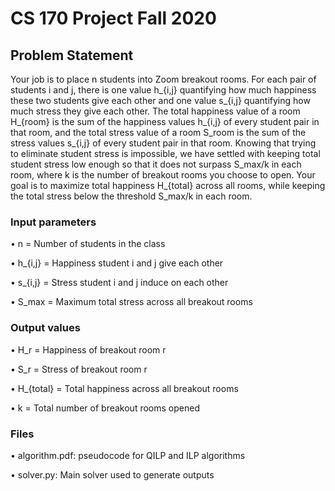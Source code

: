 # CS 170 Project Fall 2020

## Problem Statement

Your job is to place n students into Zoom breakout rooms. For each pair of students i and j, there is one value h_{i,j} quantifying how much happiness these two students give each other and one value s_{i,j} quantifying how much stress they give each other. The total happiness value of a room H_{room} is the sum of the happiness values h_{i,j} of every student pair in that room, and the total stress value of a room S_room is the sum of the stress values s_{i,j}  of every student pair in that room. Knowing that trying to eliminate student stress is impossible, we have settled with keeping total student stress low enough so that it does not surpass S_max/k in each room, where k is the number of breakout rooms you choose to open. Your goal is to maximize total happiness H_{total} across all rooms, while keeping the total stress below the threshold S_max/k in each room.

### Input parameters
• n = Number of students in the class 

• h_{i,j} = Happiness student i and j give each other 

• s_{i,j} = Stress student i and j induce on each other
 
• S_max = Maximum total stress across all breakout rooms 



### Output values
• H_r = Happiness of breakout room r 

• S_r = Stress of breakout room r 

• H_{total} = Total happiness across all breakout rooms 

• k = Total number of breakout rooms opened 


### Files 
• algorithm.pdf: pseudocode for QILP and ILP algorithms

• solver.py: Main solver used to generate outputs 
